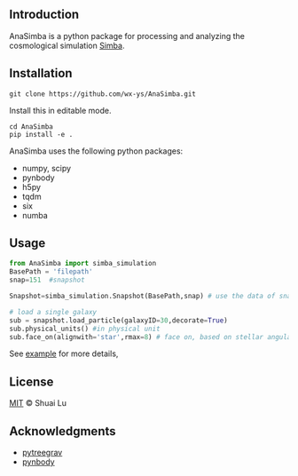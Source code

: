 ## Introduction
AnaSimba is a python package for processing and analyzing the cosmological simulation [Simba](http://simba.roe.ac.uk/).

## Installation

```
git clone https://github.com/wx-ys/AnaSimba.git
```
Install this in editable mode.
```
cd AnaSimba
pip install -e .
```
AnaSimba uses the following python packages:

* numpy, scipy
* pynbody
* h5py
* tqdm
* six
* numba

## Usage


```python
from AnaSimba import simba_simulation 
BasePath = 'filepath'       
snap=151  #snapshot

Snapshot=simba_simulation.Snapshot(BasePath,snap) # use the data of snapshot151

# load a single galaxy
sub = snapshot.load_particle(galaxyID=30,decorate=True)
sub.physical_units() #in physical unit
sub.face_on(alignwith='star',rmax=8) # face on, based on stellar angular momentum.

```

See [example](example) for more details,



## License

[MIT](LICENSE) © Shuai Lu

## Acknowledgments
* [pytreegrav](https://github.com/mikegrudic/pytreegrav)
* [pynbody](https://github.com/pynbody/pynbody)